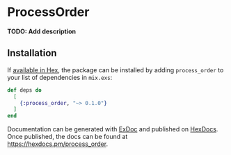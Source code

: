 # ProcessOrder

**TODO: Add description**

## Installation

If [available in Hex](https://hex.pm/docs/publish), the package can be installed
by adding `process_order` to your list of dependencies in `mix.exs`:

```elixir
def deps do
  [
    {:process_order, "~> 0.1.0"}
  ]
end
```

Documentation can be generated with [ExDoc](https://github.com/elixir-lang/ex_doc)
and published on [HexDocs](https://hexdocs.pm). Once published, the docs can
be found at <https://hexdocs.pm/process_order>.


